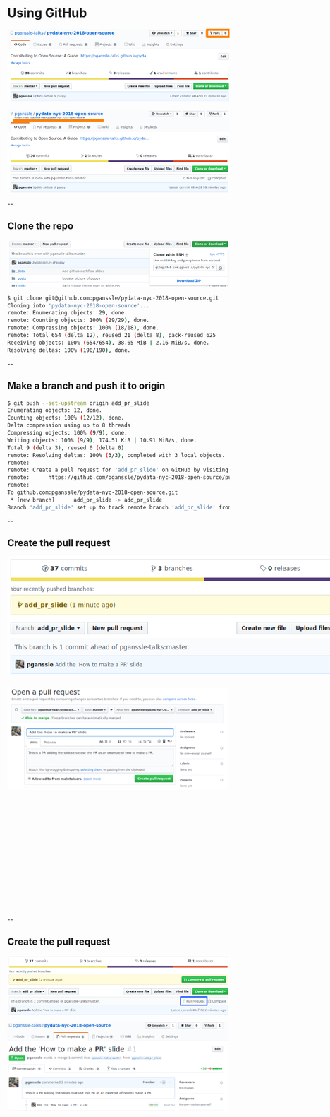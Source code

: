 # Using GitHub
<img src="images/make-pr/fork-repo.png"
     alt="Image showing the 'Fork' button in the top-right corner of the GitHub UI"
     id="ghscreenshot"
     />

<img src="images/make-pr/forked-repo.png"
     alt="Screenshot of the forked repo"
     id="ghscreenshot"
     /> <fragment/>

--

## Clone the repo

<img src="images/make-pr/clone-repo.png"
     alt="Image showing the 'Fork' button in the top-right corner of the GitHub UI"
     id="ghscreenshot"
     />


```bash
$ git clone git@github.com:pganssle/pydata-nyc-2018-open-source.git
Cloning into 'pydata-nyc-2018-open-source'...
remote: Enumerating objects: 29, done.
remote: Counting objects: 100% (29/29), done.
remote: Compressing objects: 100% (18/18), done.
remote: Total 654 (delta 12), reused 21 (delta 8), pack-reused 625
Receiving objects: 100% (654/654), 38.65 MiB | 2.16 MiB/s, done.
Resolving deltas: 100% (190/190), done.
```

--

## Make a branch and push it to origin

```bash
$ git push --set-upstream origin add_pr_slide
Enumerating objects: 12, done.
Counting objects: 100% (12/12), done.
Delta compression using up to 8 threads
Compressing objects: 100% (9/9), done.
Writing objects: 100% (9/9), 174.51 KiB | 10.91 MiB/s, done.
Total 9 (delta 3), reused 0 (delta 0)
remote: Resolving deltas: 100% (3/3), completed with 3 local objects.
remote: 
remote: Create a pull request for 'add_pr_slide' on GitHub by visiting:
remote:      https://github.com/pganssle/pydata-nyc-2018-open-source/pull/new/add_pr_slide
remote: 
To github.com:pganssle/pydata-nyc-2018-open-source.git
 * [new branch]      add_pr_slide -> add_pr_slide
Branch 'add_pr_slide' set up to track remote branch 'add_pr_slide' from 'origin'.
```

--

<!-- .slide: data-transition="slide-in none-out" -->

## Create the pull request

<!-- Would prefer a better way to do this... -->
<style>
img.make_pr {
    position: absolute;
    width: 993px !important;
    height: 267px !important;
    top: 0 !important;
    left: 0 !important;
    max-width: 993px !important;
    max-height: 267px !important;
}
</style>

<div style="position:relative; width:1000px; height: 300px; margin:0 auto;">
    <img src="images/make-pr/make-pr.png"
         alt="Image showing the 'Compare & pull request'  dialog after a new branch is pushed"
         id="ghscreenshot"
         class="fragment fade-out make_pr"
         data-fragment-index="0"
         />

    <img src="images/make-pr/make-pr-box.png"
         alt="Showing how to make a PR when the dialog isn't there"
         id="ghscreenshot"
         class="fragment fade-in make_pr"
         data-fragment-index="0"
         />

</div>

<div style="position: relative; width: 99%; height: 500px">
    <img src="images/make-pr/create-pr-dialog.png"
         alt="Image showing what it looks like to create a pull request"
         id="ghscreenshot"
         />
</div> <fragment/>

--

<!-- .slide: data-transition="none-in none-out" -->
## Create the pull request

<img src="images/make-pr/make-pr-box.png"
     alt="Showing how to make a PR when the dialog isn't there"
     id="ghscreenshot"
     />

<div style="position: relative; width: 99%; height: 500px">
<img src="images/make-pr/pr-made.png"
     alt="Image showing a completed pull request"
     id="ghscreenshot"
     />
</div>

